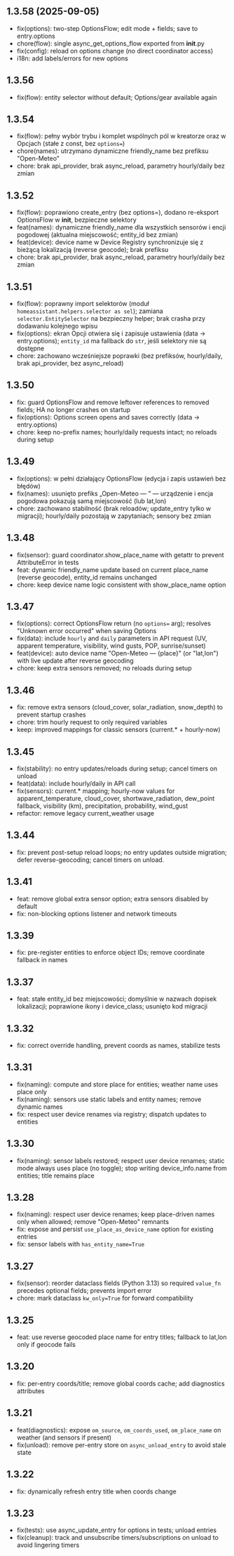 ## 1.3.58 (2025-09-05)
- fix(options): two-step OptionsFlow; edit mode + fields; save to entry.options
- chore(flow): single async_get_options_flow exported from __init__.py
- fix(config): reload on options change (no direct coordinator access)
- i18n: add labels/errors for new options

## 1.3.56
- fix(flow): entity selector without default; Options/gear available again

## 1.3.54
- fix(flow): pełny wybór trybu i komplet wspólnych pól w kreatorze oraz w Opcjach (stałe z const, bez `options=`)
- chore(names): utrzymano dynamiczne friendly_name bez prefiksu "Open-Meteo"
- chore: brak api_provider, brak async_reload, parametry hourly/daily bez zmian

## 1.3.52
- fix(flow): poprawiono create_entry (bez options=), dodano re-eksport OptionsFlow w __init__, bezpieczne selektory
- feat(names): dynamiczne friendly_name dla wszystkich sensorów i encji pogodowej (aktualna miejscowość; entity_id bez zmian)
- feat(device): device name w Device Registry synchronizuje się z bieżącą lokalizacją (reverse geocode); brak prefiksu
- chore: brak api_provider, brak async_reload, parametry hourly/daily bez zmian

## 1.3.51
- fix(flow): poprawny import selektorów (moduł `homeassistant.helpers.selector as sel`); zamiana `selector.EntitySelector` na bezpieczny helper; brak crasha przy dodawaniu kolejnego wpisu
- fix(options): ekran Opcji otwiera się i zapisuje ustawienia (data → entry.options); `entity_id` ma fallback do `str`, jeśli selektory nie są dostępne
- chore: zachowano wcześniejsze poprawki (bez prefiksów, hourly/daily, brak api_provider, bez async_reload)

## 1.3.50
- fix: guard OptionsFlow and remove leftover references to removed fields; HA no longer crashes on startup
- fix(options): Options screen opens and saves correctly (data → entry.options)
- chore: keep no-prefix names; hourly/daily requests intact; no reloads during setup

## 1.3.49
- fix(options): w pełni działający OptionsFlow (edycja i zapis ustawień bez błędów)
- fix(names): usunięto prefiks „Open-Meteo — ” — urządzenie i encja pogodowa pokazują samą miejscowość (lub lat,lon)
- chore: zachowano stabilność (brak reloadów; update_entry tylko w migracji); hourly/daily pozostają w zapytaniach; sensory bez zmian

## 1.3.48
- fix(sensor): guard coordinator.show_place_name with getattr to prevent AttributeError in tests
- feat: dynamic friendly_name update based on current place_name (reverse geocode), entity_id remains unchanged
- chore: keep device name logic consistent with show_place_name option

## 1.3.47
- fix(options): correct OptionsFlow return (no `options=` arg); resolves "Unknown error occurred" when saving Options
- fix(data): include `hourly` and `daily` parameters in API request (UV, apparent temperature, visibility, wind gusts, POP, sunrise/sunset)
- feat(device): auto device name "Open-Meteo — {place}" (or "lat,lon") with live update after reverse geocoding
- chore: keep extra sensors removed; no reloads during setup

## 1.3.46
- fix: remove extra sensors (cloud_cover, solar_radiation, snow_depth) to prevent startup crashes
- chore: trim hourly request to only required variables
- keep: improved mappings for classic sensors (current.* + hourly-now)

## 1.3.45
- fix(stability): no entry updates/reloads during setup; cancel timers on unload
- feat(data): include hourly/daily in API call
- fix(sensors): current.* mapping; hourly-now values for apparent_temperature, cloud_cover, shortwave_radiation, dew_point fallback, visibility (km), precipitation, probability, wind_gust
- refactor: remove legacy current_weather usage

## 1.3.44
- fix: prevent post-setup reload loops; no entry updates outside migration; defer reverse-geocoding; cancel timers on unload.

## 1.3.41
- feat: remove global extra sensor option; extra sensors disabled by default
- fix: non-blocking options listener and network timeouts

## 1.3.39
- fix: pre-register entities to enforce object IDs; remove coordinate fallback in names

## 1.3.37
- feat: stałe entity_id bez miejscowości; domyślnie w nazwach dopisek lokalizacji; poprawione ikony i device_class; usunięto kod migracji

## 1.3.32
- fix: correct override handling, prevent coords as names, stabilize tests

## 1.3.31
- fix(naming): compute and store place for entities; weather name uses place only
- fix(naming): sensors use static labels and entity names; remove dynamic names
- fix: respect user device renames via registry; dispatch updates to entities

## 1.3.30
- fix(naming): sensor labels restored; respect user device renames; static mode always uses place (no toggle); stop writing device_info.name from entities; title remains place

## 1.3.28
- fix(naming): respect user device renames; keep place-driven names only when allowed; remove "Open-Meteo" remnants
- fix: expose and persist `use_place_as_device_name` option for existing entries
- fix: sensor labels with `has_entity_name=True`

## 1.3.27
- fix(sensor): reorder dataclass fields (Python 3.13) so required `value_fn` precedes optional fields; prevents import error
- chore: mark dataclass `kw_only=True` for forward compatibility

## 1.3.25
- feat: use reverse geocoded place name for entry titles; fallback to lat,lon only if geocode fails

## 1.3.20
- fix: per-entry coords/title; remove global coords cache; add diagnostics attributes

## 1.3.21
- feat(diagnostics): expose `om_source`, `om_coords_used`, `om_place_name` on weather (and sensors if present)
- fix(unload): remove per-entry store on `async_unload_entry` to avoid stale state

## 1.3.22
- fix: dynamically refresh entry title when coords change

## 1.3.23
- fix(tests): use async_update_entry for options in tests; unload entries
- fix(cleanup): track and unsubscribe timers/subscriptions on unload to avoid lingering timers
